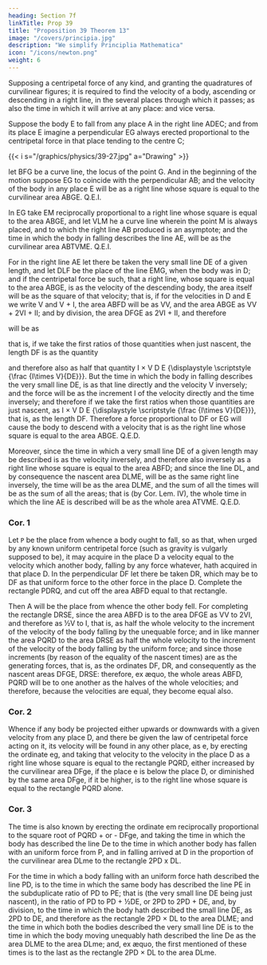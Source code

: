 ```yaml
---
heading: Section 7f
linkTitle: Prop 39
title: "Proposition 39 Theorem 13"
image: "/covers/principia.jpg"
description: "We simplify Principlia Mathematica"
icon: "/icons/newton.png"
weight: 6
---
```



Supposing a centripetal force of any kind, and granting the quadratures of curvilinear figures; it is required to find the velocity of a body, ascending or descending in a right line, in the several places through which it passes; as also the time in which it will arrive at any place: and vice versa.

Suppose the body E to fall from any place A in the right line ADEC; and from its place E imagine a perpendicular EG always erected proportional to the centripetal force in that place tending to the centre C; 

{{< i s="/graphics/physics/39-27.jpg" a="Drawing" >}}

let BFG be a curve line, the locus of the point G. And in the beginning of the motion suppose EG to coincide with the perpendicular AB; and the velocity of the body in any place E will be as a right line whose square is equal to the curvilinear area ABGE.   Q.E.I.

In EG take EM reciprocally proportional to a right line whose square is equal to the area ABGE, and let VLM he a curve line wherein the point M is always placed, and to which the right line AB produced is an asymptote; and the time in which the body in falling describes the line AE, will be as the curvilinear area ABTVME.   Q.E.I.

For in the right line AE let there be taken the very small line DE of a given length, and let DLF be the place of the line EMG, when the body was in D; and if the centripetal force be such, that a right line, whose square is equal to the area ABGE, is as the velocity of the descending body, the area itself will be as the square of that velocity; that is, if for the velocities in D and E we write V and V + I, the area ABFD will be as VV, and the area ABGE as VV + 2VI + II; and by division, the area DFGE as 2VI + II, and therefore 


 will be as 

that is, if we take the first ratios of those quantities when just nascent, the length DF is as the quantity 

and therefore also as half that quantity  I
×
V
D
E
{\displaystyle \scriptstyle {\frac {I\times V}{DE}}}. But the time in which the body in falling describes the very small line DE, is as that line directly and the velocity V inversely; and the force will be as the increment I of the velocity directly and the time inversely; and therefore if we take the first ratios when those quantities are just nascent, as 
I
×
V
D
E
{\displaystyle \scriptstyle {\frac {I\times V}{DE}}}, that is, as the length DF. Therefore a force proportional to DF or EG will cause the body to descend with a velocity that is as the right line whose square is equal to the area ABGE.   Q.E.D.

Moreover, since the time in which a very small line DE of a given length may be described is as the velocity inversely, and therefore also inversely as a right line whose square is equal to the area ABFD; and since the line DL, and by consequence the nascent area DLME, will be as the same right line inversely, the time will be as the area DLME, and the sum of all the times will be as the sum of all the areas; that is (by Cor. Lem. IV), the whole time in which the line AE is described will be as the whole area ATVME.   Q.E.D.

### Cor. 1

Let `P` be the place from whence a body ought to fall, so as that, when urged by any known uniform centripetal force (such as gravity is vulgarly supposed to be), it may acquire in the place D a velocity equal to the velocity which another body, falling by any force whatever, hath acquired in that place D. In the perpendicular DF let there be taken DR, which may be to DF as that uniform force to the other force in the place D. Complete the rectangle PDRQ, and cut off the area ABFD equal to that rectangle.

Then A will be the place from whence the other body fell. For completing the rectangle DRSE, since the area ABFD is to the area DFGE as VV to 2VI, and therefore as ½V to I, that is, as half the whole velocity to the increment of the velocity of the body falling by the unequable force; and in like manner the area PQRD to the area DRSE as half the whole velocity to the increment of the velocity of the body falling by the uniform force; and since those increments (by reason of the equality of the nascent times) are as the generating forces, that is, as the ordinates DF, DR, and consequently as the nascent areas DFGE, DRSE: therefore, ex æquo, the whole areas ABFD, PQRD will be to one another as the halves of the whole velocities; and therefore, because the velocities are equal, they become equal also.

### Cor. 2

Whence if any body be projected either upwards or downwards with a given velocity from any place D, and there be given the law of centripetal force acting on it, its velocity will be found in any other place, as e, by erecting the ordinate eg, and taking that velocity to the velocity in the place D as a right line whose square is equal to the rectangle PQRD, either increased by the curvilinear area DFge, if the place e is below the place D, or diminished by the same area DFge, if it be higher, is to the right line whose square is equal to the rectangle PQRD alone.

### Cor. 3

The time is also known by erecting the ordinate em reciprocally proportional to the square root of PQRD + or - DFge, and taking the time in which the body has described the line De to the time in which another body has fallen with an uniform force from P, and in falling arrived at D in the proportion of the curvilinear area DLme to the rectangle 2PD x DL.

For the time in which a body falling with an uniform force hath described the line PD, is to the time in which the same body has described the line PE in the subduplicate ratio of PD to PE; that is (the very small line DE being just nascent), in the ratio of PD to PD + ½DE, or 2PD to 2PD + DE, and, by division, to the time in which the body hath described the small line DE, as 2PD to DE, and therefore as the rectangle 2PD  × DL to the area DLME; and the time in which both the bodies described the very small line DE is to the time in which the body moving unequably hath described the line De as the area DLME to the area DLme; and, ex æquo, the first mentioned of these times is to the last as the rectangle 2PD × DL to the area DLme.